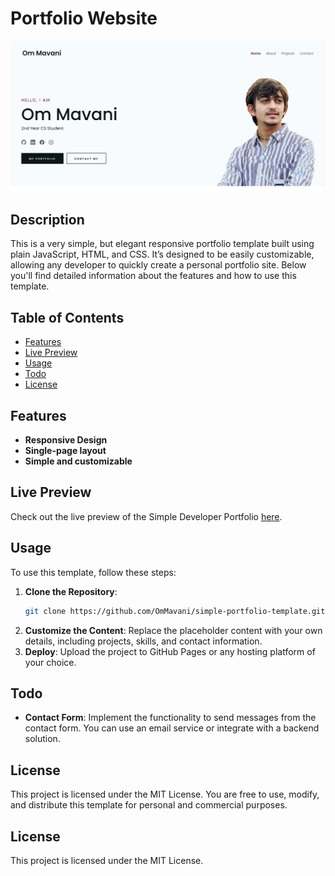 #  Portfolio Website

![Project Preview](preview.png)

## Description

This is a very simple, but elegant responsive portfolio template built using plain JavaScript, HTML, and CSS. It’s designed to be easily customizable, allowing any developer to quickly create a personal portfolio site. Below you'll find detailed information about the features and how to use this template.

## Table of Contents

- [Features](#features)
- [Live Preview](#live-preview)
- [Usage](#usage)
- [Todo](#todo)
- [License](#license)

## Features

- **Responsive Design**
- **Single-page layout**
- **Simple and customizable**

## Live Preview

Check out the live preview of the Simple Developer Portfolio [here](https://hhlitval.github.io/simple-portfolio-template).

## Usage

To use this template, follow these steps:

1. **Clone the Repository**:
    ```bash
    git clone https://github.com/OmMavani/simple-portfolio-template.git
    ```
2. **Customize the Content**: Replace the placeholder content with your own details, including projects, skills, and contact information.
3. **Deploy**: Upload the project to GitHub Pages or any hosting platform of your choice.

## Todo

- **Contact Form**: Implement the functionality to send messages from the contact form. You can use an email service or integrate with a backend solution.

## License

This project is licensed under the MIT License. You are free to use, modify, and distribute this template for personal and commercial purposes.


## License

This project is licensed under the MIT License.
